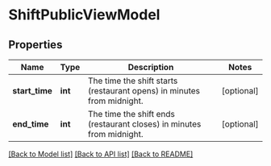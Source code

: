 # ShiftPublicViewModel

## Properties
Name | Type | Description | Notes
------------ | ------------- | ------------- | -------------
**start_time** | **int** | The time the shift starts (restaurant opens) in minutes from midnight. | [optional] 
**end_time** | **int** | The time the shift ends (restaurant closes) in minutes from midnight. | [optional] 

[[Back to Model list]](../../README.md#documentation-for-models) [[Back to API list]](../../README.md#documentation-for-api-endpoints) [[Back to README]](../../README.md)

